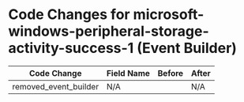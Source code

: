 # Code Changes for microsoft-windows-peripheral-storage-activity-success-1 (Event Builder)

| Code Change | Field Name | Before | After |
|-------------|------------|--------|-------|
| removed_event_builder | N/A |  | N/A |